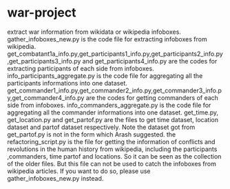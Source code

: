# war-project
extract war information from wikidata or wikipedia infoboxes.
gather_infoboxes_new.py is the code file for extracting infoboxes from wikipedia.
get_combatant1a_info.py,get_participants1_info.py,get_participants2_info.py,get_participants3_info.py and get_participants4_info.py are the codes for extracting participants of each side from infoboxes.
info_participants_aggregate.py is the code file for aggregating all the participants informations into one dataset.
get_commander1_info.py,get_commander2_info.py,get_commander3_info.py,get_commander4_info.py are the codes for getting commanders of each side from infoboxes.
info_commanders_aggregate.py is the code file for aggregating all the commander informations into one dataset.
get_time.py, get_location.py and get_partof.py are the files to get time dataset, location dataset and partof dataset respectively. Note the dataset got from get_partof.py is not in the form which Arash suggested.
the refactoring_script.py is the file for getting the information of conflicts and revolutions in the human history from wikipedia, including the participants ,commanders, time partof and locations. So it can be seen as the collection of the older files. But this file can not be used to catch the infoboxes from wikipedia articles. If you want to do so, please use gather_infoboxes_new.py instead.
